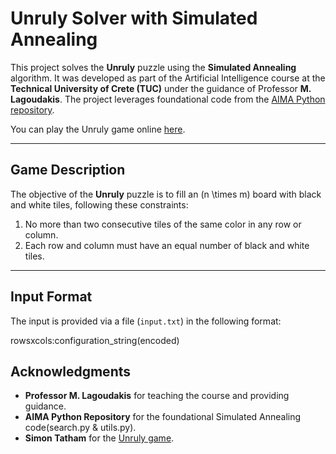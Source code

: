 # Unruly Solver with Simulated Annealing

This project solves the **Unruly** puzzle using the **Simulated Annealing** algorithm. It was developed as part of the Artificial Intelligence course at the **Technical University of Crete (TUC)** under the guidance of Professor **M. Lagoudakis**. The project leverages foundational code from the [AIMA Python repository](https://github.com/aimacode/aima-python).

You can play the Unruly game online [here](https://www.chiark.greenend.org.uk/~sgtatham/puzzles/js/unruly.html).

---

## **Game Description**

The objective of the **Unruly** puzzle is to fill an \(n \times m\) board with black and white tiles, following these constraints:

1. No more than two consecutive tiles of the same color in any row or column.
2. Each row and column must have an equal number of black and white tiles.

---

## **Input Format**

The input is provided via a file (`input.txt`) in the following format:

   rowsxcols:configuration_string(encoded)

  ## Acknowledgments

- **Professor M. Lagoudakis** for teaching the course and providing guidance.
- **AIMA Python Repository** for the foundational Simulated Annealing code(search.py & utils.py).
- **Simon Tatham** for the [Unruly game](https://www.chiark.greenend.org.uk/~sgtatham/puzzles/js/unruly.h).
